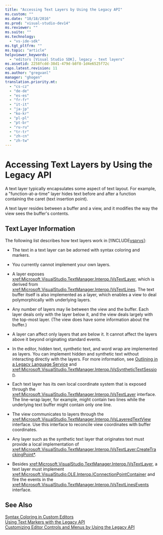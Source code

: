 ```yaml
---
title: "Accessing Text Layers by Using the Legacy API"
ms.custom: ""
ms.date: "10/18/2016"
ms.prod: "visual-studio-dev14"
ms.reviewer: ""
ms.suite: ""
ms.technology: 
  - "vs-ide-sdk"
ms.tgt_pltfrm: ""
ms.topic: "article"
helpviewer_keywords: 
  - "editors [Visual Studio SDK], legacy - text layers"
ms.assetid: 2258fcdd-38d1-479d-b8f8-1d4e6525f72c
caps.latest.revision: 11
ms.author: "gregvanl"
manager: "ghogen"
translation.priority.mt: 
  - "cs-cz"
  - "de-de"
  - "es-es"
  - "fr-fr"
  - "it-it"
  - "ja-jp"
  - "ko-kr"
  - "pl-pl"
  - "pt-br"
  - "ru-ru"
  - "tr-tr"
  - "zh-cn"
  - "zh-tw"
---
```

# Accessing Text Layers by Using the Legacy API
A text layer typically encapsulates some aspect of text layout. For example, a "function-at-a-time" layer hides text before and after a function containing the caret (text insertion point).  
  
 A text layer resides between a buffer and a view, and it modifies the way the view sees the buffer's contents.  
  
## Text Layer Information  
 The following list describes how text layers work in [!INCLUDE[vsprvs](../codequality/includes/vsprvs_md.md)]:  
  
-   The text in a text layer can be adorned with syntax coloring and markers.  
  
-   You currently cannot implement your own layers.  
  
-   A layer exposes <xref:Microsoft.VisualStudio.TextManager.Interop.IVsTextLayer>, which is derived from <xref:Microsoft.VisualStudio.TextManager.Interop.IVsTextLines>. The text buffer itself is also implemented as a layer, which enables a view to deal polymorphically with underlying layers.  
  
-   Any number of layers may lie between the view and the buffer. Each layer deals only with the layer below it, and the view deals largely with the top-most layer. (The view does have some information about the buffer.)  
  
-   A layer can affect only layers that are below it. It cannot affect the layers above it beyond originating standard events.  
  
-   In the editor, hidden text, synthetic text, and word wrap are implemented as layers. You can implement hidden and synthetic text without interacting directly with the layers. For more information, see [Outlining in a Legacy Language Service](../extensibility/outlining-in-a-legacy-language-service.md) and <xref:Microsoft.VisualStudio.TextManager.Interop.IVsSyntheticTextSession>.  
  
-   Each text layer has its own local coordinate system that is exposed through the <xref:Microsoft.VisualStudio.TextManager.Interop.IVsTextLayer> interface. The line-wrap layer, for example, might contain two lines while the underlying text buffer might contain only one line.  
  
-   The view communicates to layers through the <xref:Microsoft.VisualStudio.TextManager.Interop.IVsLayeredTextView> interface. Use this interface to reconcile view coordinates with buffer coordinates.  
  
-   Any layer such as the synthetic text layer that originates text must provide a local implementation of <xref:Microsoft.VisualStudio.TextManager.Interop.IVsTextLayer.CreateTrackingPoint*>.  
  
-   Besides <xref:Microsoft.VisualStudio.TextManager.Interop.IVsTextLayer>, a text layer must implement <xref:Microsoft.VisualStudio.OLE.Interop.IConnectionPointContainer> and fire the events in the <xref:Microsoft.VisualStudio.TextManager.Interop.IVsTextLinesEvents> interface.  
  
## See Also  
 [Syntax Coloring in Custom Editors](../extensibility/syntax-coloring-in-custom-editors.md)   
 [Using Text Markers with the Legacy API](../extensibility/using-text-markers-with-the-legacy-api.md)   
 [Customizing Editor Controls and Menus by Using the Legacy API](../extensibility/customizing-editor-controls-and-menus-by-using-the-legacy-api.md)